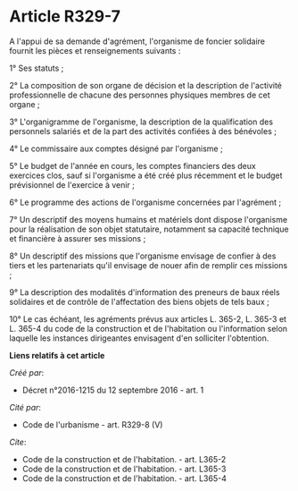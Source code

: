 # Article R329-7

A l'appui de sa demande d'agrément, l'organisme de foncier solidaire fournit les pièces et renseignements suivants :

1° Ses statuts ;

2° La composition de son organe de décision et la description de l'activité professionnelle de chacune des personnes
physiques membres de cet organe ;

3° L'organigramme de l'organisme, la description de la qualification des personnels salariés et de la part des activités
confiées à des bénévoles ;

4° Le commissaire aux comptes désigné par l'organisme ;

5° Le budget de l'année en cours, les comptes financiers des deux exercices clos, sauf si l'organisme a été créé plus
récemment et le budget prévisionnel de l'exercice à venir ;

6° Le programme des actions de l'organisme concernées par l'agrément ;

7° Un descriptif des moyens humains et matériels dont dispose l'organisme pour la réalisation de son objet statutaire,
notamment sa capacité technique et financière à assurer ses missions ;

8° Un descriptif des missions que l'organisme envisage de confier à des tiers et les partenariats qu'il envisage de nouer
afin de remplir ces missions ;

9° La description des modalités d'information des preneurs de baux réels solidaires et de contrôle de l'affectation des biens
objets de tels baux ;

10° Le cas échéant, les agréments prévus aux articles L. 365-2, L. 365-3 et L. 365-4 du code de la construction et de
l'habitation ou l'information selon laquelle les instances dirigeantes envisagent d'en solliciter l'obtention.

**Liens relatifs à cet article**

_Créé par_:

  - Décret n°2016-1215 du 12 septembre 2016 - art. 1

_Cité par_:

  - Code de l'urbanisme - art. R329-8 (V)

_Cite_:

  - Code de la construction et de l'habitation. - art. L365-2
  - Code de la construction et de l'habitation. - art. L365-3
  - Code de la construction et de l'habitation. - art. L365-4
